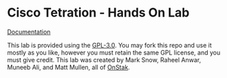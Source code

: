 # Cisco Tetration - Hands On Lab
  
[Documentation](https://onstakinc.github.io/cisco-tetration-hol/labguide/)

This lab is provided using the [GPL-3.0](https://github.com/OnstakInc/cisco-tetration-hol/blob/master/LICENSE). You may fork this repo and use it mostly as you like, however you must retain the same GPL license, and you must give credit. This lab was created by Mark Snow, Raheel Anwar, Muneeb Ali, and Matt Mullen, all of [OnStak](https://onstak.com). 